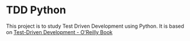 # TDD Python

This project is to study Test Driven Development using Python. 
It is based on [Test-Driven Development - O'Reilly Book](https://www.amazon.com/Test-Driven-Development-Python-Selenium-JavaScript/dp/1491958707) 

